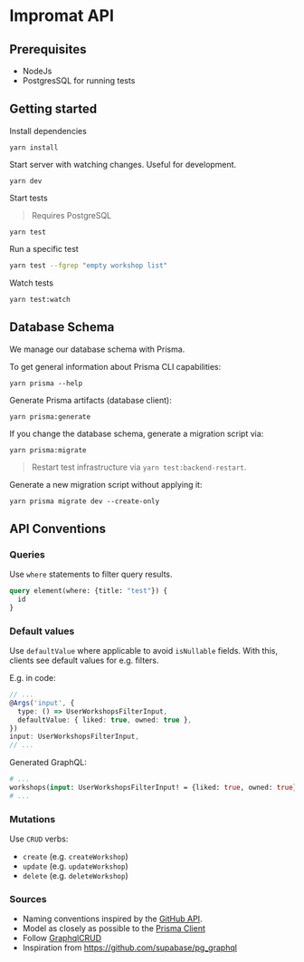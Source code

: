 # Impromat API

## Prerequisites

- NodeJs
- PostgresSQL for running tests

## Getting started

Install dependencies

```
yarn install
```

Start server with watching changes. Useful for development.

```
yarn dev
```

Start tests

> Requires PostgreSQL

```
yarn test
```

Run a specific test

```bash
yarn test --fgrep "empty workshop list"
```

Watch tests

```
yarn test:watch
```

## Database Schema

We manage our database schema with Prisma.

To get general information about Prisma CLI capabilities:

```
yarn prisma --help
```

Generate Prisma artifacts (database client):

```
yarn prisma:generate
```

If you change the database schema, generate a migration script via:

```
yarn prisma:migrate
```

> Restart test infrastructure via `yarn test:backend-restart`.

Generate a new migration script without applying it:

```
yarn prisma migrate dev --create-only
```

## API Conventions

### Queries

Use `where` statements to filter query results.

```graphql
query element(where: {title: "test"}) {
  id
}
```

### Default values

Use `defaultValue` where applicable to avoid `isNullable` fields. With this, clients see default values for e.g. filters.

E.g. in code:

```ts
// ...
@Args('input', {
  type: () => UserWorkshopsFilterInput,
  defaultValue: { liked: true, owned: true },
})
input: UserWorkshopsFilterInput,
// ...
```

Generated GraphQL:

```graphql
# ...
workshops(input: UserWorkshopsFilterInput! = {liked: true, owned: true}): [Workshop!]!
# ...
```

### Mutations

Use `CRUD` verbs:

- `create` (e.g. `createWorkshop`)
- `update` (e.g. `updateWorkshop`)
- `delete` (e.g. `deleteWorkshop`)

### Sources

- Naming conventions inspired by the [GitHub API](https://docs.github.com/en/graphql/reference/mutations).
- Model as closely as possible to the [Prisma Client](https://www.prisma.io/docs/concepts/components/prisma-client)
- Follow [GraphqlCRUD](https://graphqlcrud.org)
- Inspiration from https://github.com/supabase/pg_graphql
